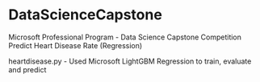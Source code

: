 # DataScienceCapstone
Microsoft Professional Program - Data Science Capstone Competition
Predict Heart Disease Rate (Regression)

heartdisease.py - Used Microsoft LightGBM Regression to train, evaluate and predict
